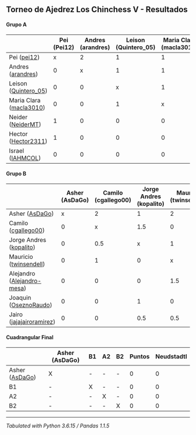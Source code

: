 ## Torneo de Ajedrez Los Chinchess V - Resultados

#### Grupo A
|                                                                       | Pei (Pei12) | Andres (arandres) | Leison (Quintero_05) | Maria Clara (macla3010) | Neider (NeiderMT) | Hector (Hector2311) | Israel (IAHMCOL) | Bye | PTOS | Neudstatdl |
|-----------------------------------------------------------------------|-------------|-------------------|----------------------|-------------------------|-------------------|---------------------|------------------|-----|------|------------|
| Pei ([pei12](https://lichess.org/?user=pei12#friend))                 |           x |                 2 |                    1 |                       1 |                 1 |                   0 |                1 |   2 |    8 |         38 |
| Andres ([arandres](https://lichess.org/?user=arandres#friend))        |           0 |                 x |                    1 |                       1 |                 1 |                   2 |                2 |   1 |    8 |         32 |
| Leison ([Quintero_05](https://lichess.org/?user=Quintero_05#friend))  |           0 |                 0 |                    x |                       1 |                 2 |                   1 |                2 |   2 |    8 |         26 |
| Maria Clara ([macla3010](https://lichess.org/?user=macla3010#friend)) |           0 |                 0 |                    1 |                       x |                 1 |                   1 |                1 |   2 |    6 |         20 |
| Neider ([NeiderMT](https://lichess.org/?user=NeiderMT#friend))        |           1 |                 0 |                    0 |                       0 |                 x |                   2 |                2 |   1 |    6 |         20 |
| Hector ([Hector2311](https://lichess.org/?user=Hector2311#friend))    |           1 |                 0 |                    0 |                       0 |                 0 |                   x |                1 |   2 |    4 |         10 |
| Israel ([IAHMCOL](https://lichess.org/?user=IAHMCOL#friend))          |           0 |                 0 |                    0 |                       0 |                 0 |                   1 |                x |   1 |    2 |          4 |

#### Grupo B
|                                                                               | Asher (AsDaGo) | Camilo (cgallego00) | Jorge Andres (kopalito) | Mauricio (twinsendell) | Alejandro (Alejandro-mesa) | Joaquin (OseznoRaudo) | Jairo (jajajairoramirez) | Bye | PTOS | Neudstatdl |
|-------------------------------------------------------------------------------|----------------|---------------------|-------------------------|------------------------|----------------------------|-----------------------|--------------------------|-----|------|------------|
| Asher ([AsDaGo](https://lichess.org/?user=AsDaGo#friend))                     |              x |                   2 |                       1 |                      2 |                          2 |                     1 |                        1 |   2 |   11 |         51 |
| Camilo ([cgallego00](https://lichess.org/?user=cgallego00#friend))            |              0 |                   x |                     1.5 |                      0 |                          1 |                     1 |                        2 |   2 |  7.5 |         27 |
| Jorge Andres ([kopalito](https://lichess.org/?user=kopalito#friend))          |              0 |                 0.5 |                       x |                      1 |                          2 |                     1 |                      1.5 |   1 |    7 |      28.75 |
| Mauricio ([twinsendell](https://lichess.org/?user=twinsendell#friend))        |              0 |                   1 |                       0 |                      x |                        0.5 |                     2 |                      1.5 |   1 |    6 |      23.75 |
| Alejandro ([Alejandro-mesa](https://lichess.org/?user=Alejandro-mesa#friend)) |              0 |                   0 |                       0 |                    1.5 |                          x |                     1 |                        1 |   1 |  4.5 |         17 |
| Joaquin ([OseznoRaudo](https://lichess.org/?user=OseznoRaudo#friend))         |              0 |                   0 |                       1 |                      0 |                          1 |                     x |                        0 |   2 |    4 |       11.5 |
| Jairo ([jajajairoramirez](https://lichess.org/?user=jajajairoramirez#friend)) |              0 |                   0 |                     0.5 |                    0.5 |                          0 |                     1 |                        x |   2 |    4 |       10.5 |

#### Cuadrangular Final
|                                                           | Asher (AsDaGo) | B1 | A2 | B2 | Puntos | Neudstadtl |
|-----------------------------------------------------------|----------------|----|----|----|--------|------------|
| Asher ([AsDaGo](https://lichess.org/?user=AsDaGo#friend)) | X              | -  | -  | -  |      0 |          0 |
| B1                                                        | -              | X  | -  | -  |      0 |          0 |
| A2                                                        | -              | -  | X  | -  |      0 |          0 |
| B2                                                        | -              | -  | -  | X  |      0 |          0 |

****
*Tabulated with Python 3.6.15 / Pandas 1.1.5*
